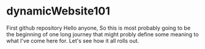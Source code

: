 # dynamicWebsite101
First github repository
Hello anyone,
So this is most probably going to be the beginning of one long journey that might probly define some meaning to what I've come here for. 
Let's see how it all rolls out.
